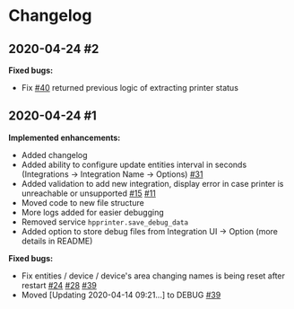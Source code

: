 # Changelog

## 2020-04-24 #2

**Fixed bugs:**

- Fix [\#40](https://github.com/elad-bar/ha-edgeos/issues/40) returned previous logic of extracting printer status

## 2020-04-24 #1

**Implemented enhancements:**

- Added changelog
- Added ability to configure update entities interval in seconds (Integrations -> Integration Name -> Options)  [\#31](https://github.com/elad-bar/ha-edgeos/issues/31)
- Added validation to add new integration, display error in case printer is unreachable or unsupported [\#15](https://github.com/elad-bar/ha-edgeos/issues/15) [\#11](https://github.com/elad-bar/ha-edgeos/issues/11) 
- Moved code to new file structure
- More logs added for easier debugging
- Removed service `hpprinter.save_debug_data`
- Added option to store debug files from Integration UI -> Option (more details in README)

**Fixed bugs:**

- Fix entities / device / device's area changing names is being reset after restart [\#24](https://github.com/elad-bar/ha-edgeos/issues/24) [\#28](https://github.com/elad-bar/ha-edgeos/issues/28) [\#39](https://github.com/elad-bar/ha-edgeos/issues/39)
- Moved [Updating 2020-04-14 09:21...] to DEBUG [\#39](https://github.com/elad-bar/ha-edgeos/issues/39)

